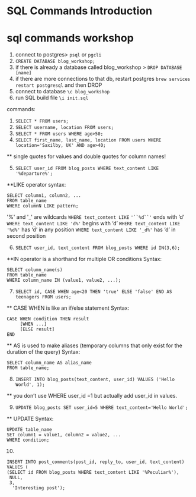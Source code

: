 # SQL Commands Introduction
# sql commands workshop


1. connect to postgres> `psql` or `pgcli`
2. `CREATE DATABASE blog_workshop;`
  1. if there is already a database called blog_workshop  > `DROP DATABASE [name]`
  2. if there are more connections to that db, restart postgres `brew services restart postgresql`  and then DROP
3. connect to database `\c blog_workshop`
4. run SQL build file  `\i init.sql`

commands:

1. `SELECT * FROM users;`
2. `SELECT username, location FROM users;`
3. `SELECT * FROM users WHERE age>50;`
4. `SELECT first_name, last_name, location FROM users WHERE location='Saxilby, UK' AND age>40;`

** single quotes for values and double quotes for column names!

5. `SELECT user_id FROM blog_posts WHERE text_content LIKE '%departure%';`

**LIKE operator syntax: 

    SELECT column1, column2, ...
    FROM table_name
    WHERE columnN LIKE pattern;

 '%' and '_' are wildcards 
 `WHERE text_content LIKE` `'``%d``'` ends with ‘d’
 `WHERE text_content LIKE 'd%'` begins with ‘d’
`WHERE text_content LIKE '%d%'` has ‘d’ in any position
`WHERE text_content LIKE '_d%'` has ‘d’ in second position


6. `SELECT user_id, text_content FROM blog_posts WHERE id IN(3,6);`

**IN operator is a shorthand for multiple OR conditions
Syntax:

    SELECT column_name(s)
    FROM table_name
    WHERE column_name IN (value1, value2, ...);


7. `SELECT id, CASE WHEN age<20 THEN 'true' ELSE 'false' END AS teenagers FROM users;`

** CASE WHEN is like an if/else statement
Syntax:

    CASE WHEN condition THEN result
         [WHEN ...]
         [ELSE result]
    END

** AS is used to make aliases (temporary columns that only exist for the duration of the query)
Syntax:

    SELECT column_name AS alias_name
    FROM table_name;


8. `INSERT INTO blog_posts(text_content, user_id) VALUES ('Hello World', 1);`

** you don’t use WHERE user_id =1 but actually add user_id in values.


9. `UPDATE blog_posts SET user_id=5 WHERE text_content='Hello World';`

** UPDATE Syntax:

    UPDATE table_name
    SET column1 = value1, column2 = value2, ...
    WHERE condition;

10.

    INSERT INTO post_comments(post_id, reply_to, user_id, text_content) VALUES (
    (SELECT id FROM blog_posts WHERE text_content LIKE '%Peculiar%'),
     NULL,
     3,
      'Interesting post');

